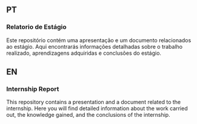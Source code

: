 ## PT

### Relatorio de Estágio

Este repositório contém uma apresentação e um documento relacionados ao estágio. Aqui encontrarás informações detalhadas sobre o trabalho realizado, aprendizagens adquiridas e conclusões do estágio.


## EN

### Internship Report

This repository contains a presentation and a document related to the internship. Here you will find detailed information about the work carried out, the knowledge gained, and the conclusions of the internship.
